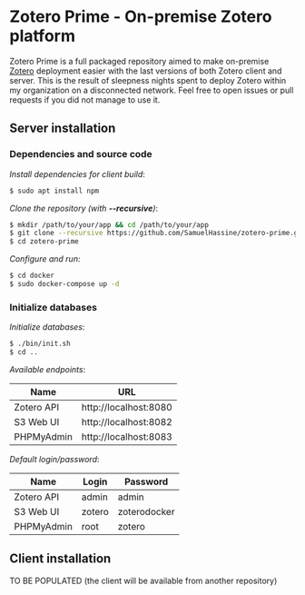 # Zotero Prime - On-premise Zotero platform

Zotero Prime is a full packaged repository aimed to make on-premise [Zotero](https://www.zotero.org) deployment easier with the last versions of both Zotero client and server. This is the result of sleepness nights spent to deploy Zotero within my organization on a disconnected network. Feel free to open issues or pull requests if you did not manage to use it.

## Server installation

### Dependencies and source code

*Install dependencies for client build*:
```bash
$ sudo apt install npm
```

*Clone the repository (with **--recursive**)*:
```bash
$ mkdir /path/to/your/app && cd /path/to/your/app
$ git clone --recursive https://github.com/SamuelHassine/zotero-prime.git
$ cd zotero-prime
```

*Configure and run*:
```bash
$ cd docker
$ sudo docker-compose up -d
```

### Initialize databases

*Initialize databases*:
```bash
$ ./bin/init.sh
$ cd ..
```

*Available endpoints*:

| Name          | URL                                           |
| ------------- | --------------------------------------------- |
| Zotero API    | http://localhost:8080                         |
| S3 Web UI     | http://localhost:8082                         |
| PHPMyAdmin    | http://localhost:8083                         |

*Default login/password*:

| Name          | Login                    | Password           |
| ------------- | ------------------------ | ------------------ |
| Zotero API    | admin                    | admin              |
| S3 Web UI     | zotero                   | zoterodocker       |
| PHPMyAdmin    | root                     | zotero             |

## Client installation

TO BE POPULATED (the client will be available from another repository)
